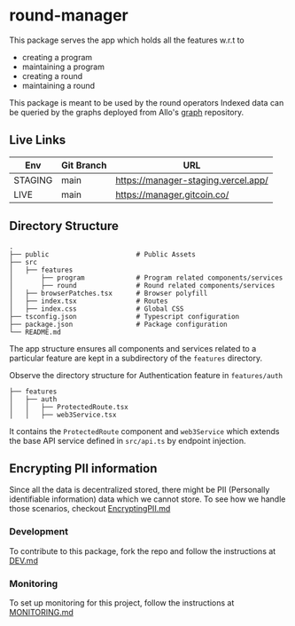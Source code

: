 # round-manager

This package serves the app which holds all the features w.r.t to

- creating a program
- maintaining a program
- creating a round
- maintaining a round

This package is meant to be used by the round operators
Indexed data can be queried by the graphs deployed from Allo's [graph](https://github.com/Allo-Protocol/graph/blob/main/round/README.md) repository.

## Live Links

| Env     | Git Branch | URL                                    |
| ------- |------------|----------------------------------------|
| STAGING | main       | https://manager-staging.vercel.app/    |
| LIVE    | main       | https://manager.gitcoin.co/            |

## Directory Structure

```
.
├── public                      # Public Assets
├── src
│   ├── features
│       ├── program             # Program related components/services
│       ├── round               # Round related components/services
│   ├── browserPatches.tsx      # Browser polyfill
│   ├── index.tsx               # Routes
│   ├── index.css               # Global CSS
├── tsconfig.json               # Typescript configuration
├── package.json                # Package configuration
└── README.md
```

The app structure ensures all components and services related to a particular feature are kept in a subdirectory of the `features` directory.

Observe the directory structure for Authentication feature in `features/auth`

```
├── features
│   ├── auth
│   │   ├── ProtectedRoute.tsx
│   │   ├── web3Service.tsx
```

It contains the `ProtectedRoute` component and `web3Service` which extends the base API service defined in `src/api.ts` by endpoint injection.

## Encrypting PII information

Since all the data is decentralized stored, there might be PII (Personally identifiable information) data which we cannot store. To see how we handle those scenarios, checkout [EncryptingPII.md](docs/EncryptingPII.md)

### Development

To contribute to this package, fork the repo and follow the instructions at [DEV.md](../../docs/DEV.md)

### Monitoring

To set up monitoring for this project, follow the instructions at [MONITORING.md](docs/MONITORING.md)
